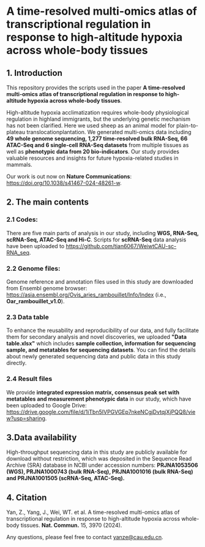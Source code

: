 # A time-resolved multi-omics atlas of transcriptional regulation in response to high-altitude hypoxia across whole-body tissues

## 1. Introduction
This repository provides the scripts used in the paper **A time-resolved multi-omics atlas of transcriptional regulation in response to high-altitude hypoxia across whole-body tissues**. 

High-altitude hypoxia acclimatization requires whole-body physiological regulation in highland immigrants, but the underlying genetic mechanism has not been clarified. Here we used sheep as an animal model for plain-to-plateau translocationplantation. We generated multi-omics data including **49 whole genome sequencing, 1,277 time-resolved bulk RNA-Seq, 66 ATAC-Seq and 6 single-cell RNA-Seq datasets** from multiple tissues as well as **phenotypic data from 20 bio-indicators**. Our study provides valuable resources and insights for future hypoxia-related studies in mammals.

Our work is out now on **Nature Communications**: https://doi.org/10.1038/s41467-024-48261-w.


## 2. The main contents
### 2.1 Codes:
There are five main parts of analysis in our study, including **WGS, RNA-Seq, scRNA-Seq, ATAC-Seq and Hi-C**. Scripts for **scRNA-Seq** data analysis have been uploaded to https://github.com/tian6067/WeiwtCAU-sc-RNA_seq.

### 2.2 Genome files:
Genome reference and annotation files used in this study are downloaded from Ensembl genome browser: https://asia.ensembl.org/Ovis_aries_rambouillet/Info/Index (i.e., **Oar_rambouillet_v1.0**).

### 2.3 Data table
To enhance the reusability and reproducibility of our data, and fully facilitate them for secondary analysis and novel discoveries, we uploaded **"Data table.xlsx"** which includes **sample collection, information for sequencing sample, and metatables for sequencing datasets**. You can find the details about newly generated sequencing data and public data in this study directly.

### 2.4 Result files
We provide **integrated expression matrix, consensus peak set with metatables and measurement phenotypic data** in our study, which have been uploaded to Google Drive: https://drive.google.com/file/d/1iTbn5IVPGVGEp7nkeNCgjDvtqjXjPQQ8/view?usp=sharing.


## 3.Data availability 
High-throughput sequencing data in this study are publicly available for download without restriction, which was deposited in the Sequence Read Archive (SRA) database in NCBI under accession numbers: **PRJNA1053506 (WGS), PRJNA1000743 (bulk RNA-Seq), PRJNA1001016 (bulk RNA-Seq) and PRJNA1001505 (scRNA-Seq, ATAC-Seq).** 

## 4. Citation
Yan, Z., Yang, J., Wei, WT. et al. A time-resolved multi-omics atlas of transcriptional regulation in response to high-altitude hypoxia across whole-body tissues. **Nat. Commun.** 15, 3970 (2024).

Any questions, please feel free to contact yanze@cau.edu.cn.
